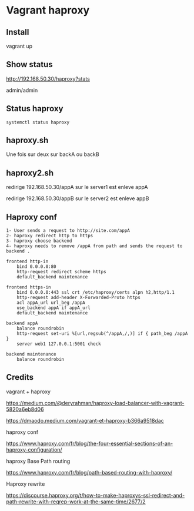 # Vagrant haproxy


## Install

vagrant up

## Show status

http://192.168.50.30/haproxy?stats

admin/admin


## Status haproxy

    systemctl status haproxy

## haproxy.sh

Une fois sur deux sur backA ou backB

## haproxy2.sh

redirige 192.168.50.30/appA sur le server1 est enleve appA

redirige 192.168.50.30/appB sur le server2 est enleve appB

## Haproxy conf


    1- User sends a request to http://site.com/appA
    2- haproxy redirect http to https
    3- haproxy choose backend
    4- haproxy needs to remove /appA from path and sends the request to backend .
    
    frontend http-in
        bind 0.0.0.0:80
        http-request redirect scheme https
        default_backend maintenance
    
    frontend https-in
        bind 0.0.0.0:443 ssl crt /etc/haproxy/certs alpn h2,http/1.1
        http-request add-header X-Forwarded-Proto https
        acl appA_url url_beg /appA
        use_backend appA if appA_url
        default_backend maintenance
    
    backend appA
        balance roundrobin
        http-request set-uri %[url,regsub(^/appA,/,)] if { path_beg /appA }
        server web1 127.0.0.1:5001 check

    backend maintenance
        balance roundrobin

## Credits

vagrant + haproxy 

https://medium.com/@deryrahman/haproxy-load-balancer-with-vagrant-5820a6eb8d06

https://dmaodo.medium.com/vagrant-et-haproxy-b366a9518dac

haproxy conf

https://www.haproxy.com/fr/blog/the-four-essential-sections-of-an-haproxy-configuration/

haproxy Base Path routing

https://www.haproxy.com/fr/blog/path-based-routing-with-haproxy/

Haproxy rewrite

https://discourse.haproxy.org/t/how-to-make-haproxys-ssl-redirect-and-path-rewrite-with-reqrep-work-at-the-same-time/2677/2
